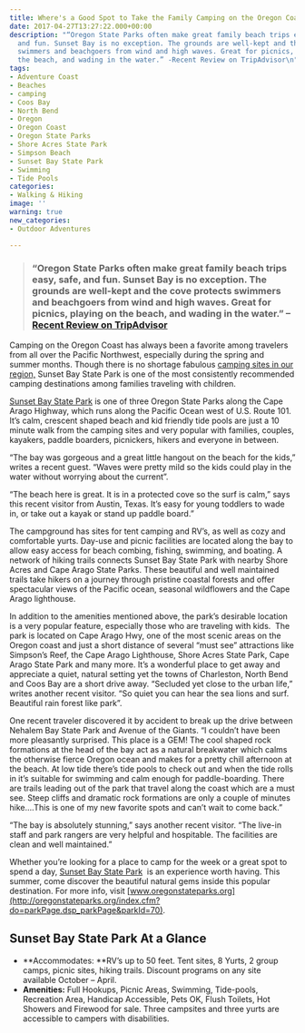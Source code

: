 ```yaml
---
title: Where's a Good Spot to Take the Family Camping on the Oregon Coast?
date: 2017-04-27T13:27:22.000+00:00
description: "“Oregon State Parks often make great family beach trips easy, safe,
  and fun. Sunset Bay is no exception. The grounds are well-kept and the cove protects
  swimmers and beachgoers from wind and high waves. Great for picnics, playing on
  the beach, and wading in the water.” -Recent Review on TripAdvisor\n"
tags:
- Adventure Coast
- Beaches
- camping
- Coos Bay
- North Bend
- Oregon
- Oregon Coast
- Oregon State Parks
- Shore Acres State Park
- Simpson Beach
- Sunset Bay State Park
- Swimming
- Tide Pools
categories:
- Walking & Hiking
image: ''
warning: true
new_categories:
- Outdoor Adventures

---
```

> ### “Oregon State Parks often make great family beach trips easy, safe, and fun. Sunset Bay is no exception. The grounds are well-kept and the cove protects swimmers and beachgoers from wind and high waves. Great for picnics, playing on the beach, and wading in the water.” –[Recent Review on TripAdvisor](https://www.tripadvisor.com/Attraction_Review-g28958-d255287-Reviews-or10-Sunset_Bay_State_Park-Oregon.html#REVIEWS)

Camping on the Oregon Coast has always been a favorite among travelers from all over the Pacific Northwest, especially during the spring and summer months. Though there is no shortage fabulous [camping sites in our region,](http://www.oregonsadventurecoast.com/lodging/types/camping/) Sunset Bay State Park is one of the most consistently recommended camping destinations among families traveling with children.

[Sunset Bay State Park](http://www.oregonsadventurecoast.com/listings/sunset-bay-state-park-campground/) is one of three Oregon State Parks along the Cape Arago Highway, which runs along the Pacific Ocean west of U.S. Route 101. It’s calm, crescent shaped beach and kid friendly tide pools are just a 10 minute walk from the camping sites and very popular with families, couples, kayakers, paddle boarders, picnickers, hikers and everyone in between.

“The bay was gorgeous and a great little hangout on the beach for the kids,” writes a recent guest. “Waves were pretty mild so the kids could play in the water without worrying about the current”.

“The beach here is great. It is in a protected cove so the surf is calm,” says this recent visitor from Austin, Texas. It’s easy for young toddlers to wade in, or take out a kayak or stand up paddle board.”

The campground has sites for tent camping and RV’s, as well as cozy and comfortable yurts. Day-use and picnic facilities are located along the bay to allow easy access for beach combing, fishing, swimming, and boating. A network of hiking trails connects Sunset Bay State Park with nearby Shore Acres and Cape Arago State Parks. These beautiful and well maintained trails take hikers on a journey through pristine coastal forests and offer spectacular views of the Pacific ocean, seasonal wildflowers and the Cape Arago lighthouse.

In addition to the amenities mentioned above, the park’s desirable location is a very popular feature, especially those who are traveling with kids.  The park is located on Cape Arago Hwy, one of the most scenic areas on the Oregon coast and just a short distance of several “must see” attractions like Simpson’s Reef, the Cape Arago Lighthouse, Shore Acres State Park, Cape Arago State Park and many more. It’s a wonderful place to get away and appreciate a quiet, natural setting yet the towns of Charleston, North Bend and Coos Bay are a short drive away. “Secluded yet close to the urban life,” writes another recent visitor. “So quiet you can hear the sea lions and surf. Beautiful rain forest like park”.

One recent traveler discovered it by accident to break up the drive between Nehalem Bay State Park and Avenue of the Giants. “I couldn’t have been more pleasantly surprised. This place is a GEM! The cool shaped rock formations at the head of the bay act as a natural breakwater which calms the otherwise fierce Oregon ocean and makes for a pretty chill afternoon at the beach. At low tide there’s tide pools to check out and when the tide rolls in it’s suitable for swimming and calm enough for paddle-boarding. There are trails leading out of the park that travel along the coast which are a must see. Steep cliffs and dramatic rock formations are only a couple of minutes hike….This is one of my new favorite spots and can’t wait to come back.”

“The bay is absolutely stunning,” says another recent visitor. “The live-in staff and park rangers are very helpful and hospitable. The facilities are clean and well maintained.”

Whether you’re looking for a place to camp for the week or a great spot to spend a day, [Sunset Bay State Park](http://www.oregonsadventurecoast.com/listings/sunset-bay-state-park-campground/)  is an experience worth having. This summer, come discover the beautiful natural gems inside this popular destination. For more info, visit [www.oregonstateparks.org](http://oregonstateparks.org/index.cfm?do=parkPage.dsp_parkPage&parkId=70).

## Sunset Bay State Park At a Glance

* **Accommodates: **RV’s up to 50 feet. Tent sites, 8 Yurts, 2 group camps, picnic sites, hiking trails. Discount programs on any site available October – April.
* **Amenities:** Full Hookups, Picnic Areas, Swimming, Tide-pools, Recreation Area, Handicap Accessible, Pets OK, Flush Toilets, Hot Showers and Firewood for sale. Three campsites and three yurts are accessible to campers with disabilities.
  </li> </ul>